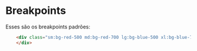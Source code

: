# Breakpoints

Esses são os breakpoints padrões:

```html
    <div class="sm:bg-red-500 md:bg-red-700 lg:bg-blue-500 xl:bg-blue-700">
    </div>
```